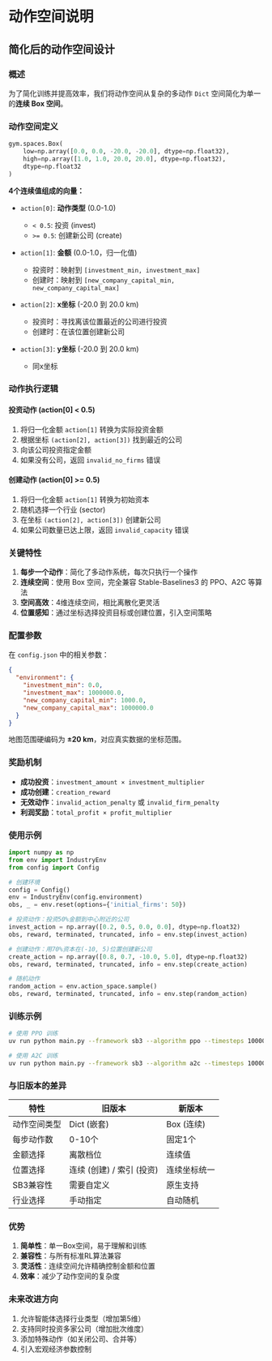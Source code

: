 # 动作空间说明

## 简化后的动作空间设计

### 概述

为了简化训练并提高效率，我们将动作空间从复杂的多动作 `Dict` 空间简化为单一的**连续 Box 空间**。

### 动作空间定义

```python
gym.spaces.Box(
    low=np.array([0.0, 0.0, -20.0, -20.0], dtype=np.float32),
    high=np.array([1.0, 1.0, 20.0, 20.0], dtype=np.float32),
    dtype=np.float32
)
```

**4个连续值组成的向量：**
- `action[0]`: **动作类型** (0.0-1.0)
  - `< 0.5`: 投资 (invest)
  - `>= 0.5`: 创建新公司 (create)
  
- `action[1]`: **金额** (0.0-1.0，归一化值)
  - 投资时：映射到 `[investment_min, investment_max]`
  - 创建时：映射到 `[new_company_capital_min, new_company_capital_max]`
  
- `action[2]`: **x坐标** (-20.0 到 20.0 km)
  - 投资时：寻找离该位置最近的公司进行投资
  - 创建时：在该位置创建新公司
  
- `action[3]`: **y坐标** (-20.0 到 20.0 km)
  - 同x坐标

### 动作执行逻辑

#### 投资动作 (action[0] < 0.5)

1. 将归一化金额 `action[1]` 转换为实际投资金额
2. 根据坐标 `(action[2], action[3])` 找到最近的公司
3. 向该公司投资指定金额
4. 如果没有公司，返回 `invalid_no_firms` 错误

#### 创建动作 (action[0] >= 0.5)

1. 将归一化金额 `action[1]` 转换为初始资本
2. 随机选择一个行业 (sector)
3. 在坐标 `(action[2], action[3])` 创建新公司
4. 如果公司数量已达上限，返回 `invalid_capacity` 错误

### 关键特性

1. **每步一个动作**：简化了多动作系统，每次只执行一个操作
2. **连续空间**：使用 Box 空间，完全兼容 Stable-Baselines3 的 PPO、A2C 等算法
3. **空间高效**：4维连续空间，相比离散化更灵活
4. **位置感知**：通过坐标选择投资目标或创建位置，引入空间策略

### 配置参数

在 `config.json` 中的相关参数：

```json
{
  "environment": {
    "investment_min": 0.0,
    "investment_max": 1000000.0,
    "new_company_capital_min": 1000.0,
    "new_company_capital_max": 1000000.0
  }
}
```

地图范围硬编码为 **±20 km**，对应真实数据的坐标范围。

### 奖励机制

- **成功投资**：`investment_amount × investment_multiplier`
- **成功创建**：`creation_reward`
- **无效动作**：`invalid_action_penalty` 或 `invalid_firm_penalty`
- **利润奖励**：`total_profit × profit_multiplier`

### 使用示例

```python
import numpy as np
from env import IndustryEnv
from config import Config

# 创建环境
config = Config()
env = IndustryEnv(config.environment)
obs, _ = env.reset(options={'initial_firms': 50})

# 投资动作：投资50%金额到中心附近的公司
invest_action = np.array([0.2, 0.5, 0.0, 0.0], dtype=np.float32)
obs, reward, terminated, truncated, info = env.step(invest_action)

# 创建动作：用70%资本在(-10, 5)位置创建新公司
create_action = np.array([0.8, 0.7, -10.0, 5.0], dtype=np.float32)
obs, reward, terminated, truncated, info = env.step(create_action)

# 随机动作
random_action = env.action_space.sample()
obs, reward, terminated, truncated, info = env.step(random_action)
```

### 训练示例

```bash
# 使用 PPO 训练
uv run python main.py --framework sb3 --algorithm ppo --timesteps 100000

# 使用 A2C 训练
uv run python main.py --framework sb3 --algorithm a2c --timesteps 100000
```

### 与旧版本的差异

| 特性 | 旧版本 | 新版本 |
|------|--------|--------|
| 动作空间类型 | Dict (嵌套) | Box (连续) |
| 每步动作数 | 0-10个 | 固定1个 |
| 金额选择 | 离散档位 | 连续值 |
| 位置选择 | 连续 (创建) / 索引 (投资) | 连续坐标统一 |
| SB3兼容性 | 需要自定义 | 原生支持 |
| 行业选择 | 手动指定 | 自动随机 |

### 优势

1. **简单性**：单一Box空间，易于理解和训练
2. **兼容性**：与所有标准RL算法兼容
3. **灵活性**：连续空间允许精确控制金额和位置
4. **效率**：减少了动作空间的复杂度

### 未来改进方向

1. 允许智能体选择行业类型（增加第5维）
2. 支持同时投资多家公司（增加批次维度）
3. 添加特殊动作（如关闭公司、合并等）
4. 引入宏观经济参数控制

